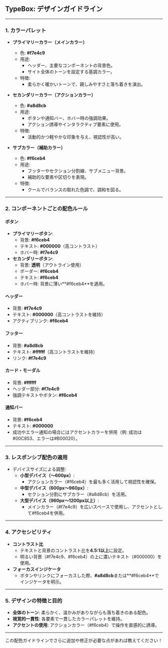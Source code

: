 
## **TypeBox: デザインガイドライン**

---

### **1. カラーパレット**
- **プライマリーカラー（メインカラー）**
  - 色: **#f7e4c9**  
  - 用途:
    - ヘッダー、主要なコンポーネントの背景色。
    - サイト全体のトーンを設定する基調カラー。
  - 特徴:
    - 柔らかく暖かいトーンで、親しみやすさと落ち着きを演出。

- **セカンダリーカラー（アクションカラー）**
  - 色: **#a8d8cb**  
  - 用途:
    - ボタンや通知バー、ホバー時の強調効果。
    - アクション誘導やインタラクティブ要素に使用。
  - 特徴:
    - 活動的かつ軽やかな印象を与え、視認性が高い。

- **サブカラー（補助カラー）**
  - 色: **#f6ceb4**  
  - 用途:
    - フッターやセクション分割線、サブメニュー背景。
    - 補助的な要素や区切りを表現。
  - 特徴:
    - クールでバランスの取れた色調で、調和を図る。

---

### **2. コンポーネントごとの配色ルール**

#### **ボタン**
- **プライマリーボタン**:
  - 背景: **#f6ceb4**  
  - テキスト: **#000000**（高コントラスト）
  - ホバー時: **#f7e4c9**
- **セカンダリーボタン**:
  - 背景: **透明**（アウトライン使用）
  - ボーダー: **#f6ceb4**
  - テキスト: **#f6ceb4**
  - ホバー時: 背景に薄い**#f6ceb4**を適用。

#### **ヘッダー**
- 背景: **#f7e4c9**
- テキスト: **#000000**（高コントラストを維持）
- アクティブリンク: **#f6ceb4**

#### **フッター**
- 背景: **#a8d8cb**
- テキスト: **#ffffff**（高コントラストを維持）
- リンク: **#f7e4c9**

#### **カード・モーダル**
- 背景: **#ffffff**
- ヘッダー部分: **#f7e4c9**
- 強調テキストやボタン: **#f6ceb4**

#### **通知バー**
- 背景: **#f6ceb4**
- テキスト: **#000000**
- 成功やエラー通知の場合にはアクセントカラーを併用（例: 成功は#00C853、エラーは#B00020）。

---

### **3. レスポンシブ配色の適用**
- デバイスサイズによる調整:
  - **小型デバイス（～600px）**:
    - アクションカラー（#f6ceb4）を最も多く活用して視認性を確保。
  - **中型デバイス（600px～960px）**:
    - セクション分割にサブカラー（#a8d8cb）を活用。
  - **大型デバイス（960px～1200px以上）**:
    - メインカラー（#f7e4c9）を広いスペースで使用し、アクセントとして#f6ceb4を併用。

---

### **4. アクセシビリティ**
- **コントラスト比**
  - テキストと背景のコントラスト比を**4.5:1以上**に設定。
  - 明るい背景（#f7e4c9、#f6ceb4）の上に濃いテキスト（#000000）を使用。
- **フォーカスインジケータ**
  - ボタンやリンクにフォーカスした際、**#a8d8cb**または**#f6ceb4**でインジケータを明示。

---

### **5. デザインの特徴と目的**
- **全体のトーン**: 柔らかく、温かみがありながらも落ち着きのある配色。
- **視覚的一貫性**: 各要素で一貫したカラーパレットを維持。
- **アクセントの使用**: アクションカラー（#f6ceb4）で操作を直感的に誘導。

---

この配色ガイドラインでさらに追加や修正が必要な点があれば教えてください！